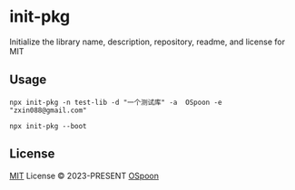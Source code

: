 # init-pkg

Initialize the library name, description, repository, readme, and license for MIT

## Usage

```shell
npx init-pkg -n test-lib -d "一个测试库" -a  OSpoon -e "zxin088@gmail.com"
```

```shell
npx init-pkg --boot
```

## License

[MIT](./LICENSE) License © 2023-PRESENT [OSpoon](https://github.com/OSpoon)

